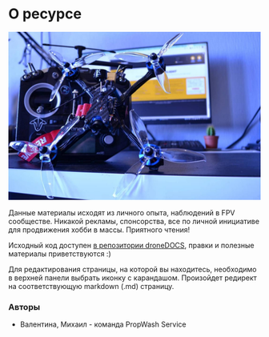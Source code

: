 # О ресурсе

![](docs/assets/hero-bg.jpg)

Данные материалы исходят из личного опыта, наблюдений в FPV сообществе. Никакой рекламы, спонсорства, все по личной инициативе для продвижения хобби в массы. Приятного чтения!

Исходный код доступен [в репозитории droneDOCS](https://github.com/ikherty/droneDOCS), правки и полезные материалы приветствуются :)

Для редактирования страницы, на которой вы находитесь, необходимо в верхней панели выбрать иконку с карандашом. Произойдет редирект на соответствующую markdown (.md) страницу.

### Авторы

* Валентина, Михаил - команда PropWash Service
